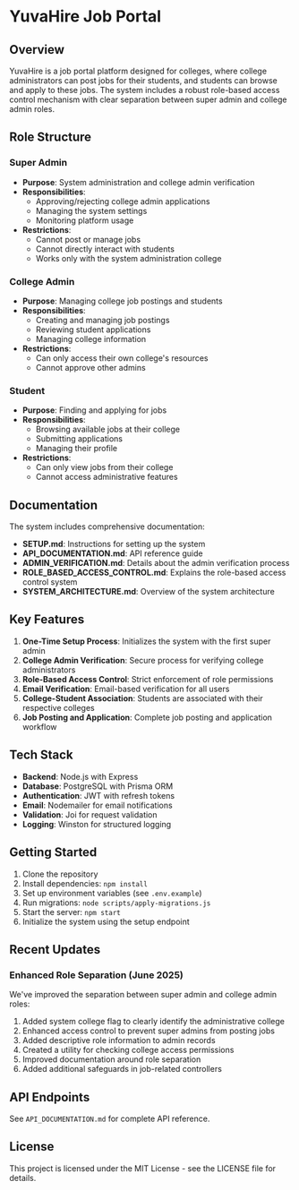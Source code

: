 # YuvaHire Job Portal

## Overview

YuvaHire is a job portal platform designed for colleges, where college administrators can post jobs for their students, and students can browse and apply to these jobs. The system includes a robust role-based access control mechanism with clear separation between super admin and college admin roles.

## Role Structure

### Super Admin

- **Purpose**: System administration and college admin verification
- **Responsibilities**:
  - Approving/rejecting college admin applications
  - Managing the system settings
  - Monitoring platform usage
- **Restrictions**:
  - Cannot post or manage jobs
  - Cannot directly interact with students
  - Works only with the system administration college

### College Admin

- **Purpose**: Managing college job postings and students
- **Responsibilities**:
  - Creating and managing job postings
  - Reviewing student applications
  - Managing college information
- **Restrictions**:
  - Can only access their own college's resources
  - Cannot approve other admins

### Student

- **Purpose**: Finding and applying for jobs
- **Responsibilities**:
  - Browsing available jobs at their college
  - Submitting applications
  - Managing their profile
- **Restrictions**:
  - Can only view jobs from their college
  - Cannot access administrative features

## Documentation

The system includes comprehensive documentation:

- **SETUP.md**: Instructions for setting up the system
- **API_DOCUMENTATION.md**: API reference guide
- **ADMIN_VERIFICATION.md**: Details about the admin verification process
- **ROLE_BASED_ACCESS_CONTROL.md**: Explains the role-based access control system
- **SYSTEM_ARCHITECTURE.md**: Overview of the system architecture

## Key Features

1. **One-Time Setup Process**: Initializes the system with the first super admin
2. **College Admin Verification**: Secure process for verifying college administrators
3. **Role-Based Access Control**: Strict enforcement of role permissions
4. **Email Verification**: Email-based verification for all users
5. **College-Student Association**: Students are associated with their respective colleges
6. **Job Posting and Application**: Complete job posting and application workflow

## Tech Stack

- **Backend**: Node.js with Express
- **Database**: PostgreSQL with Prisma ORM
- **Authentication**: JWT with refresh tokens
- **Email**: Nodemailer for email notifications
- **Validation**: Joi for request validation
- **Logging**: Winston for structured logging

## Getting Started

1. Clone the repository
2. Install dependencies: `npm install`
3. Set up environment variables (see `.env.example`)
4. Run migrations: `node scripts/apply-migrations.js`
5. Start the server: `npm start`
6. Initialize the system using the setup endpoint

## Recent Updates

### Enhanced Role Separation (June 2025)

We've improved the separation between super admin and college admin roles:

1. Added system college flag to clearly identify the administrative college
2. Enhanced access control to prevent super admins from posting jobs
3. Added descriptive role information to admin records
4. Created a utility for checking college access permissions
5. Improved documentation around role separation
6. Added additional safeguards in job-related controllers

## API Endpoints

See `API_DOCUMENTATION.md` for complete API reference.

## License

This project is licensed under the MIT License - see the LICENSE file for details.
